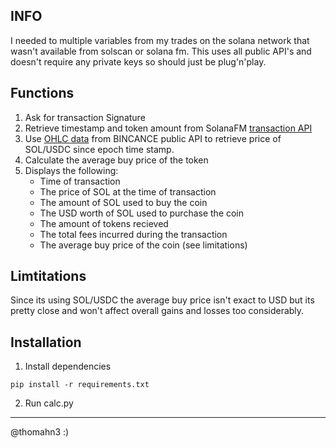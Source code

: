 ## INFO
I needed to multiple variables from my trades on the solana network that wasn't available from solscan or solana fm. This uses all public API's and doesn't require any private keys so should just be plug'n'play.

## Functions
1. Ask for transaction Signature
2. Retrieve timestamp and token amount from SolanaFM [transaction API](https://docs.solana.fm/reference/get_transfers)
3. Use [OHLC data](https://developers.binance.com/docs/binance-spot-api-docs/rest-api/public-rest-api-for-binance-2024-10-17) from BINCANCE public API to retrieve price of SOL/USDC since epoch time stamp.
4. Calculate the average buy price of the token
5. Displays the following:
    - Time of transaction
    - The price of SOL at the time of transaction
    - The amount of SOL used to buy the coin
    - The USD worth of SOL used to purchase the coin
    - The amount of tokens recieved
    - The total fees incurred during the transaction
    - The average buy price of the coin (see limitations)


## Limtitations
Since its using SOL/USDC the average buy price isn't exact to USD but its pretty close and won't affect overall gains and losses too considerably. 

## Installation
1. Install dependencies
```shell
pip install -r requirements.txt
```
2. Run calc.py

---
@thomahn3 :)

